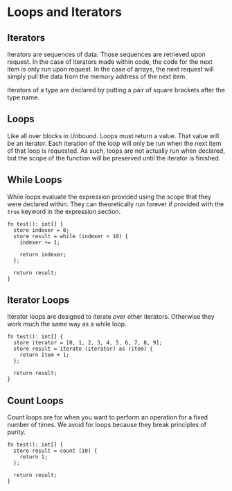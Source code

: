 # Loops and Iterators

## Iterators

Iterators are sequences of data. Those sequences are retrieved upon request. In the case of iterators made within code, the code for the next item is only run upon request. In the case of arrays, the next request will simply pull the data from the memory address of the next item.

Iterators of a type are declared by putting a pair of square brackets after the type name.

## Loops

Like all over blocks in Unbound. Loops must return a value. That value will be an iterator. Each iteration of the loop will only be run when the next item of that loop is requested. As such, loops are not actually run when declared, but the scope of the function will be preserved until the iterator is finished.

## While Loops

While loops evaluate the expression provided using the scope that they were declared within. They can theoretically run forever if provided with the `true` keyword in the expression section.

```
fn test(): int[] {
  store indexer = 0;
  store result = while (indexer < 10) {
    indexer += 1;

    return indexer;
  };

  return result;
}
```

## Iterator Loops

Iterator loops are designed to iterate over other iterators. Otherwise they work much the same way as a while loop.

```
fn test(): int[] {
  store iterator = [0, 1, 2, 3, 4, 5, 6, 7, 8, 9];
  store result = iterate (iterator) as (item) {
    return item + 1;
  };

  return result;
}
```

## Count Loops

Count loops are for when you want to perform an operation for a fixed number of times. We avoid for loops because they break principles of purity.

```
fn test(): int[] {
  store result = count (10) {
    return 1;
  };

  return result;
}
```